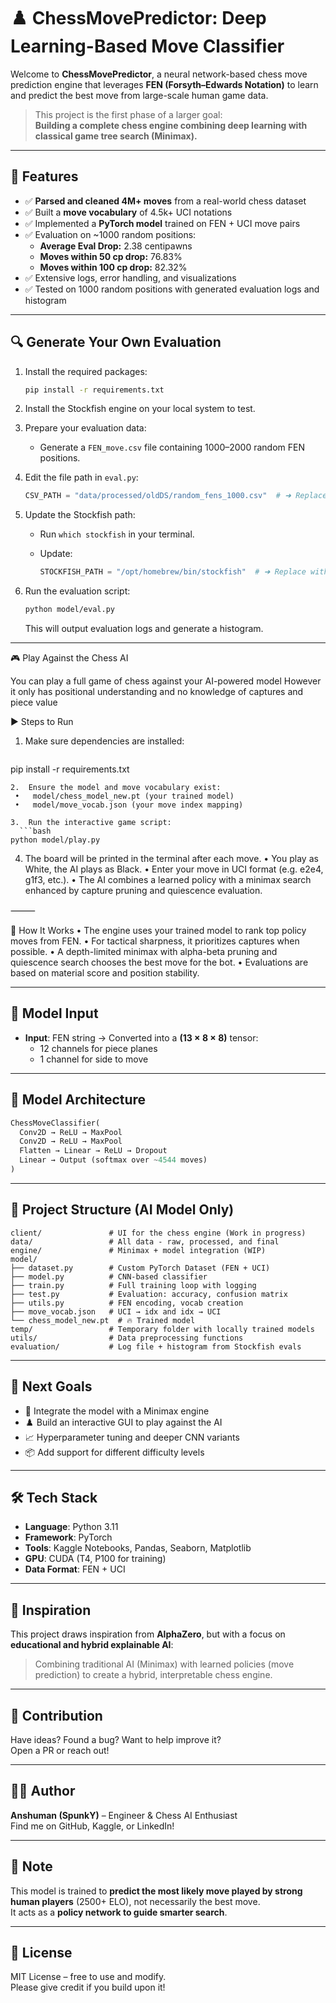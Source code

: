 # ♟️ ChessMovePredictor: Deep Learning-Based Move Classifier

Welcome to **ChessMovePredictor**, a neural network-based chess move prediction engine that leverages **FEN (Forsyth–Edwards Notation)** to learn and predict the best move from large-scale human game data.

> This project is the first phase of a larger goal:  
> **Building a complete chess engine combining deep learning with classical game tree search (Minimax).**

---

## 🚀 Features

- ✅ **Parsed and cleaned 4M+ moves** from a real-world chess dataset  
- ✅ Built a **move vocabulary** of 4.5k+ UCI notations  
- ✅ Implemented a **PyTorch model** trained on FEN + UCI move pairs  
- ✅ Evaluation on ~1000 random positions:
  - **Average Eval Drop:** 2.38 centipawns  
  - **Moves within 50 cp drop:** 76.83%  
  - **Moves within 100 cp drop:** 82.32%
- ✅ Extensive logs, error handling, and visualizations  
- ✅ Tested on 1000 random positions with generated evaluation logs and histogram  

---

## 🔍 Generate Your Own Evaluation

1. Install the required packages:

   ```bash
   pip install -r requirements.txt
   ```

2. Install the Stockfish engine on your local system to test.

3. Prepare your evaluation data:
   - Generate a `FEN_move.csv` file containing 1000–2000 random FEN positions.

4. Edit the file path in `eval.py`:

   ```python
   CSV_PATH = "data/processed/oldDS/random_fens_1000.csv"  # ➜ Replace with your own CSV path
   ```

5. Update the Stockfish path:

   - Run `which stockfish` in your terminal.
   - Update:

     ```python
     STOCKFISH_PATH = "/opt/homebrew/bin/stockfish"  # ➜ Replace with your local Stockfish path
     ```

6. Run the evaluation script:

   ```bash
   python model/eval.py
   ```

   This will output evaluation logs and generate a histogram.

---

🎮 Play Against the Chess AI

You can play a full game of chess against your AI-powered model However it only has positional understanding and no knowledge of
captures and piece value

▶️ Steps to Run

1.	Make sure dependencies are installed:
     ```bash
   pip install -r requirements.txt 
   ```
2.	Ensure the model and move vocabulary exist:
	•	model/chess_model_new.pt (your trained model)
	•	model/move_vocab.json (your move index mapping)
	
3.	Run the interactive game script:
     ```bash
   python model/play.py
   ```
4.	The board will be printed in the terminal after each move.
	•	You play as White, the AI plays as Black.
	•	Enter your move in UCI format (e.g. e2e4, g1f3, etc.).
	•	The AI combines a learned policy with a minimax search enhanced by capture pruning and quiescence evaluation.

⸻

🧠 How It Works
	•	The engine uses your trained model to rank top policy moves from FEN.
	•	For tactical sharpness, it prioritizes captures when possible.
	•	A depth-limited minimax with alpha-beta pruning and quiescence search chooses the best move for the bot.
	•	Evaluations are based on material score and position stability.

---

## 🧾 Model Input

- **Input**: FEN string → Converted into a **(13 × 8 × 8)** tensor:
  - 12 channels for piece planes
  - 1 channel for side to move

---

## 🧠 Model Architecture

```python
ChessMoveClassifier(
  Conv2D → ReLU → MaxPool
  Conv2D → ReLU → MaxPool
  Flatten → Linear → ReLU → Dropout
  Linear → Output (softmax over ~4544 moves)
)
```

---

## 📁 Project Structure (AI Model Only)

```
client/               # UI for the chess engine (Work in progress)
data/                 # All data - raw, processed, and final
engine/               # Minimax + model integration (WIP)
model/
├── dataset.py        # Custom PyTorch Dataset (FEN + UCI)
├── model.py          # CNN-based classifier
├── train.py          # Full training loop with logging
├── test.py           # Evaluation: accuracy, confusion matrix
├── utils.py          # FEN encoding, vocab creation
├── move_vocab.json   # UCI → idx and idx → UCI
└── chess_model_new.pt  # 🔥 Trained model
temp/                 # Temporary folder with locally trained models
utils/                # Data preprocessing functions
evaluation/           # Log file + histogram from Stockfish evals
```

---

## 🧪 Next Goals

- 🔄 Integrate the model with a Minimax engine  
- ♟️ Build an interactive GUI to play against the AI  
- 📈 Hyperparameter tuning and deeper CNN variants  
- 📦 Add support for different difficulty levels  

---

## 🛠️ Tech Stack

- **Language**: Python 3.11  
- **Framework**: PyTorch  
- **Tools**: Kaggle Notebooks, Pandas, Seaborn, Matplotlib  
- **GPU**: CUDA (T4, P100 for training)  
- **Data Format**: FEN + UCI  

---

## 🧠 Inspiration

This project draws inspiration from **AlphaZero**, but with a focus on **educational and hybrid explainable AI**:

> Combining traditional AI (Minimax) with learned policies (move prediction) to create a hybrid, interpretable chess engine.

---

## 🤝 Contribution

Have ideas? Found a bug? Want to help improve it?  
Open a PR or reach out!

---

## 👨‍💻 Author

**Anshuman (SpunkY)** – Engineer & Chess AI Enthusiast  
Find me on GitHub, Kaggle, or LinkedIn!

---

## 📌 Note

This model is trained to **predict the most likely move played by strong human players** (2500+ ELO), not necessarily the best move.  
It acts as a **policy network to guide smarter search**.

---

## 📜 License

MIT License – free to use and modify.  
Please give credit if you build upon it!
